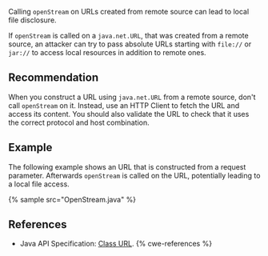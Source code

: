 Calling `openStream` on URLs created from remote source can lead to local file disclosure.

If `openStream` is called on a `java.net.URL`, that was created from a remote source, an attacker can try to pass absolute URLs starting with `file://` or `jar://` to access local resources in addition to remote ones.


## Recommendation
When you construct a URL using `java.net.URL` from a remote source, don't call `openStream` on it. Instead, use an HTTP Client to fetch the URL and access its content. You should also validate the URL to check that it uses the correct protocol and host combination.


## Example
The following example shows an URL that is constructed from a request parameter. Afterwards `openStream` is called on the URL, potentially leading to a local file access.

{% sample src="OpenStream.java" %}

## References
* Java API Specification: [ Class URL](https://docs.oracle.com/en/java/javase/11/docs/api/java.base/java/net/URL.html).
{% cwe-references %}
